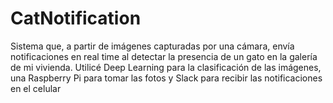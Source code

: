 # CatNotification
Sistema que, a partir de imágenes capturadas por una cámara, envía notificaciones en real time al detectar la presencia de un gato en la galería de mi vivienda. Utilicé Deep Learning para la clasificación de las imágenes, una Raspberry Pi para tomar las fotos y Slack para recibir las notificaciones en el celular
